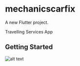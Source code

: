 # mechanicscarfix

A new Flutter project.

Travelling Services App

## Getting Started

![alt text](https://github.com/abdallahyassein/traveling_flutter_app/Snapshot.png.jpg?raw=true)


